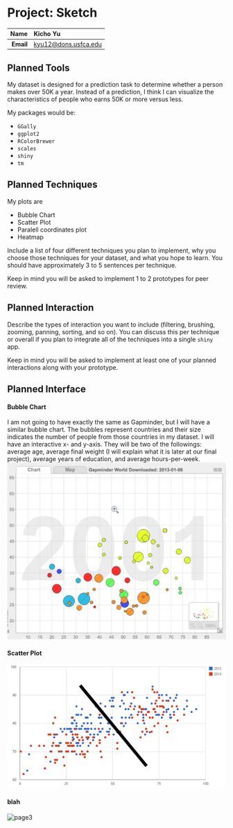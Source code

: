 Project: Sketch
==============================

| **Name**  | Kicho Yu  |
|----------:|:-------------|
| **Email** | kyu12@dons.usfca.edu |


Planned Tools
------------------------------
My dataset is designed for a prediction task to determine whether a person makes over 50K a year. Instead of a prediction, I think I can visualize the characteristics of people who earns 50K or more versus less. 

My packages would be:
- `GGally `
- `ggplot2`
- `RColorBrewer`
- `scales`
- `shiny`
- `tm`

Planned Techniques
------------------------------
My plots are
- Bubble Chart
- Scatter Plot
- Paralell coordinates plot
- Heatmap

Include a list of four different techniques you plan to implement, why you choose those techniques for your dataset, and what you hope to learn. You should have approximately 3 to 5 sentences per technique.

Keep in mind you will be asked to implement 1 to 2 prototypes for peer review.

Planned Interaction
------------------------------

Describe the types of interaction you want to include (filtering, brushing, zooming, panning, sorting, and so on). You can discuss this per technique or overall if you plan to integrate all of the techniques into a single `shiny` app.

Keep in mind you will be asked to implement at least one of your planned interactions along with your prototype.

Planned Interface
------------------------------

#### Bubble Chart ####
I am not going to have exactly the same as Gapminder, but I will have a similar bubble chart. The bubbles represent countries and their size indicates the number of people from those countries in my dataset. I will have an interactive x- and y-axis. They will be two of the followings: average age, average final weight (I will explain what it is later at our final project), average years of education, and average hours-per-week.
![page1](sketch_bubble.jpg)


#### Scatter Plot ####
![page2](sketch_scatter.jpg)


#### blah ####
![page3](page3-1.jpg)

